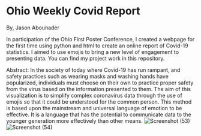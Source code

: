 # Ohio Weekly Covid Report
By, Jason Abounader

In participation of the Ohio First Poster Conference, I created a webpage for the first time using python and html to create an online report of Covid-19 statistics. I aimed to use emojis to bring a new level of engagement to presenting data. You can find my project work in this repository.

Abstract: In the society of today where Covid-19 has run rampant, and safety practices such as wearing masks and washing hands have popularized, individuals must choose on their own to practice proper safety from the virus based on the information presented to them. The aim of this visualization is to simplify complex coronavirus data through the use of emojis so that it could be understood for the common person. This method is based upon the mainstream and universal language of emotion to be effective. It is a language that has the potential to communicate data to the younger generation more effectively than other means. 
![Screenshot (53)](https://user-images.githubusercontent.com/86804265/124192271-01ca1280-da93-11eb-9fbf-f985b68da4a5.png)
![Screenshot (54)](https://user-images.githubusercontent.com/86804265/124192274-0262a900-da93-11eb-97f3-1ff6b6e1667f.png)
